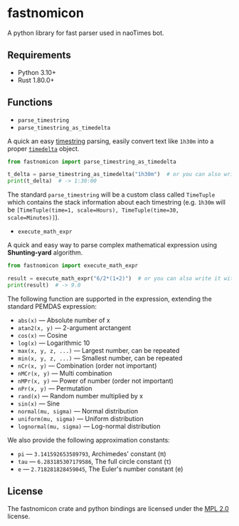 # fastnomicon

A python library for fast parser used in naoTimes bot.

## Requirements
- Python 3.10+
- Rust 1.80.0+

## Functions
- `parse_timestring`
- `parse_timestring_as_timedelta`

A quick an easy [timestring](https://naoti.me/docs/referensi/timestring) parsing, easily convert text like
`1h30m` into a proper [`timedelta`](https://docs.python.org/3/library/datetime.html#timedelta-objects) object.

```py
from fastnomicon import parse_timestring_as_timedelta

t_delta = parse_timestring_as_timedelta("1h30m")  # or you can also write it with space
print(t_delta)  # -> 1:30:00
```

The standard `parse_timestring` will be a custom class called `TimeTuple` which contains the stack information about each timestring (e.g. `1h30m` will be `[TimeTuple(time=1, scale=Hours), TimeTuple(time=30, scale=Minutes)]`).

- `execute_math_expr`

A quick and easy way to parse complex mathematical expression using **Shunting-yard** algorithm.

```py
from fastnomicon import execute_math_expr

result = execute_math_expr("6/2*(1+2)")  # or you can also write it with space
print(result)  # -> 9.0
```

The following function are supported in the expression, extending the standard PEMDAS expression:
- `abs(x)` — Absolute number of x
- `atan2(x, y)` — 2-argument arctangent
- `cos(x)` — Cosine
- `log(x)` — Logarithmic 10
- `max(x, y, z, ...)` — Largest number, can be repeated
- `min(x, y, z, ...)` — Smallest number, can be repeated
- `nCr(x, y)` — Combination (order not important)
- `nMCr(x, y)` — Multi combination
- `nMPr(x, y)` — Power of number (order not important)
- `nPr(x, y)` — Permutation
- `rand(x)` — Random number multiplied by x
- `sin(x)` — Sine
- `normal(mu, sigma)` — Normal distribution
- `uniform(mu, sigma)` — Uniform distribution
- `lognormal(mu, sigma)` — Log-normal distribution

We also provide the following approximation constants:
- `pi` — `3.141592653589793`, Archimedes' constant (π)
- `tau` — `6.283185307179586`, The full circle constant (τ)
- `e` — `2.718281828459045`, The Euler's number constant (e)

## License

The fastnomicon crate and python bindings are licensed under the [MPL 2.0](https://mozilla.org/MPL/2.0/) license.
